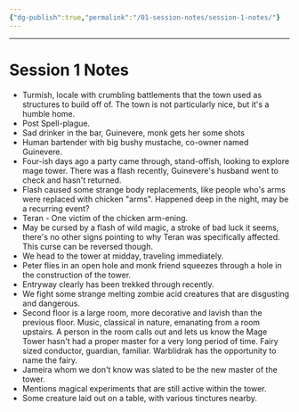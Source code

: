 ```yaml
---
{"dg-publish":true,"permalink":"/01-session-notes/session-1-notes/"}
---
```


---
# Session 1 Notes

- Turmish, locale with crumbling battlements that the town used as structures to build off of.  The town is not particularly nice, but it's a humble home.
- Post Spell-plague.
- Sad drinker in the bar, Guinevere, monk gets her some shots
- Human bartender with big bushy mustache, co-owner named Guinevere.
- Four-ish days ago a party came through, stand-offish, looking to explore mage tower.  There was a flash recently, Guinevere's husband went to check and hasn't returned.
- Flash caused some strange body replacements, like people who's arms were replaced with chicken "arms".  Happened deep in the night, may be a recurring event?
- Teran - One victim of the chicken arm-ening.
- May be cursed by a flash of wild magic, a stroke of bad luck it seems, there's no other signs pointing to why Teran was specifically affected.  This curse can be reversed though.
- We head to the tower at midday, traveling immediately.
- Peter flies in an open hole and monk friend squeezes through a hole in the construction of the tower.
- Entryway clearly has been trekked through recently.
- We fight some strange melting zombie acid creatures that are disgusting and dangerous.
- Second floor is a large room, more decorative and lavish than the previous floor.  Music, classical in nature, emanating from a room upstairs.  A person in the room calls out and lets us know the Mage Tower hasn't had a proper master for a very long period of time.  Fairy sized conductor, guardian, familiar.  Warblidrak has the opportunity to name the fairy.
- Jameira whom we don't know was slated to be the new master of the tower.
- Mentions magical experiments that are still active within the tower.
- Some creature laid out on a table, with various tinctures nearby.
